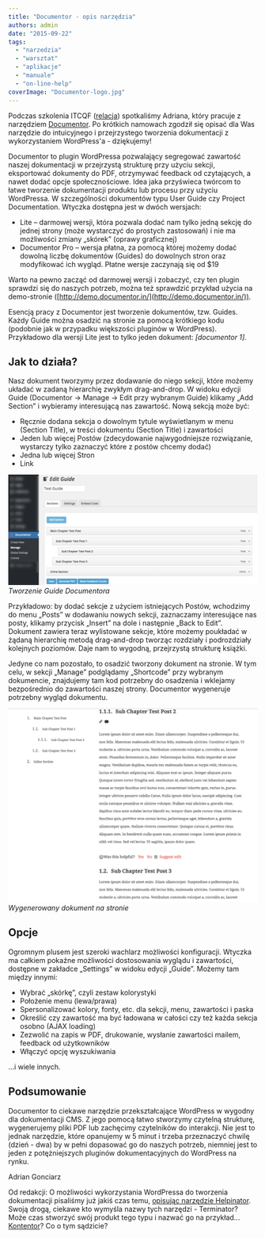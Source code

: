 ```yaml
---
title: "Documentor - opis narzędzia"
authors: admin
date: "2015-09-22"
tags:
  - "narzedzia"
  - "warsztat"
  - "aplikacje"
  - "manuale"
  - "on-line-help"
coverImage: "Documentor-logo.jpg"
---
```


Podczas szkolenia ITCQF
([relacja](http://techwriter.pl/szkolenie-itcqf-relacja/)) spotkaliśmy Adriana,
który pracuje z narzędziem [Documentor](https://documentor.in/). Po krótkich
namowach zgodził się opisać dla Was narzędzie do intuicyjnego i przejrzystego
tworzenia dokumentacji z wykorzystaniem WordPress'a - dziękujemy!

<!--truncate-->

Documentor to plugin WordPressa pozwalający segregować zawartość naszej
dokumentacji w przejrzystą strukturę przy użyciu sekcji, eksportować dokumenty
do PDF, otrzymywać feedback od czytających, a nawet dodać opcje społecznościowe.
Idea jaka przyświeca twórcom to łatwe tworzenie dokumentacji produktu lub
procesu przy użyciu WordPressa. W szczególności dokumentów typu User Guide czy
Project Documentation. Wtyczka dostępna jest w dwóch wersjach:

- Lite – darmowej wersji, która pozwala dodać nam tylko jedną sekcję do jednej
  strony (może wystarczyć do prostych zastosowań) i nie ma możliwości zmiany
  „skórek” (oprawy graficznej)
- Documentor Pro – wersja płatna, za pomocą której możemy dodać dowolną liczbę
  dokumentów (Guides) do dowolnych stron oraz modyfikować ich wygląd. Płatne
  wersje zaczynają się od $19

Warto na pewno zacząć od darmowej wersji i zobaczyć, czy ten plugin sprawdzi się
do naszych potrzeb, można też sprawdzić przykład użycia na demo-stronie
([http://demo.documentor.in/](http://demo.documentor.in/)).

Esencją pracy z Documentor jest tworzenie dokumentów, tzw. Guides. Każdy Guide
można osadzić na stronie za pomocą krótkiego kodu (podobnie jak w przypadku
większości pluginów w WordPress). Przykładowo dla wersji Lite jest to tylko
jeden dokument: _\[documentor 1\]._

## Jak to działa?

Nasz dokument tworzymy przez dodawanie do niego sekcji, które możemy układać w
zadaną hierarchię zwykłym drag-and-drop. W widoku edycji Guide (Documentor →
Manage → Edit przy wybranym Guide) klikamy „Add Section” i wybieramy
interesującą nas zawartość. Nową sekcją może być:

- Ręcznie dodana sekcja o dowolnym tytule wyświetlanym w menu (Section Title), w
  treści dokumentu (Section Title) i zawartości
- Jeden lub więcej Postów (zdecydowanie najwygodniejsze rozwiązanie, wystarczy
  tylko zaznaczyć które z postów chcemy dodać)
- Jedna lub więcej Stron
- Link

[![Documentor Guide creation](images/Documentor-Guide-creation-1024x452.png)](http://techwriter.pl/wp-content/uploads/2015/09/Documentor-Guide-creation.png)_Tworzenie
Guide Documentora_

Przykładowo: by dodać sekcje z użyciem istniejących Postów, wchodzimy do menu
„Posts” w dodawaniu nowych sekcji, zaznaczamy interesujące nas posty, klikamy
przycisk „Insert” na dole i następnie „Back to Edit”. Dokument zawiera teraz
wylistowane sekcje, które możemy poukładać w żądaną hierarchię metodą
drag-and-drop tworząc rozdziały i podrozdziały kolejnych poziomów. Daje nam to
wygodną, przejrzystą strukturę książki.

Jedyne co nam pozostało, to osadzić tworzony dokument na stronie. W tym celu, w
sekcji „Manage” podglądamy „Shortcode” przy wybranym dokumencie, znajdujemy tam
kod potrzebny do osadzenia i wklejamy bezpośrednio do zawartości naszej strony.
Documentor wygeneruje potrzebny wygląd dokumentu.

[![documentor view](images/documentor-view-1024x795.png)](http://techwriter.pl/wp-content/uploads/2015/09/documentor-view.png)_Wygenerowany
dokument na stronie_

## Opcje

Ogromnym plusem jest szeroki wachlarz możliwości konfiguracji. Wtyczka ma
całkiem pokaźne możliwości dostosowania wyglądu i zawartości, dostępne w
zakładce „Settings” w widoku edycji „Guide”. Możemy tam między innymi:

- Wybrać „skórkę”, czyli zestaw kolorystyki
- Położenie menu (lewa/prawa)
- Spersonalizować kolory, fonty, etc. dla sekcji, menu, zawartości i paska
- Określić czy zawartość ma być ładowana w całości czy też każda sekcja osobno
  (AJAX loading)
- Zezwolić na zapis w PDF, drukowanie, wysłanie zawartości mailem, feedback od
  użytkowników
- Włączyć opcję wyszukiwania

…i wiele innych.

## Podsumowanie

Documentor to ciekawe narzędzie przekształcające WordPress w wygodny dla
dokumentacji CMS. Z jego pomocą łatwo stworzymy czytelną strukturę, wygenerujemy
pliki PDF lub zachęcimy czytelników do interakcji. Nie jest to jednak narzędzie,
które opanujemy w 5 minut i trzeba przeznaczyć chwilę (dzień - dwa) by w pełni
dopasować go do naszych potrzeb, niemniej jest to jeden z potężniejszych
pluginów dokumentacyjnych do WordPress na rynku.

Adrian Gonciarz

Od redakcji: O możliwości wykorzystania WordPressa do tworzenia dokumentacji
pisaliśmy już jakiś czas temu,
[opisując narzędzie Helpinator](http://techwriter.pl/zaklinacz-wordpressa/).
Swoją drogą, ciekawe kto wymyśla nazwy tych narzędzi - Terminator? Może czas
stworzyć swój produkt tego typu i nazwać go na przykład...
[Kontentor](http://techwriter.pl/langlydz-part-najn/)? Co o tym sądzicie?

